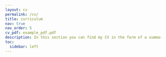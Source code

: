 ```yaml
---
layout: cv
permalink: /cv/
title: curriculum
nav: true
nav_order: 5
cv_pdf: example_pdf.pdf
description: In this section you can find my CV in the form of a summary. You can also download a version of my CV by clicking on the button next to it.
toc:
  sidebar: left
---
```


